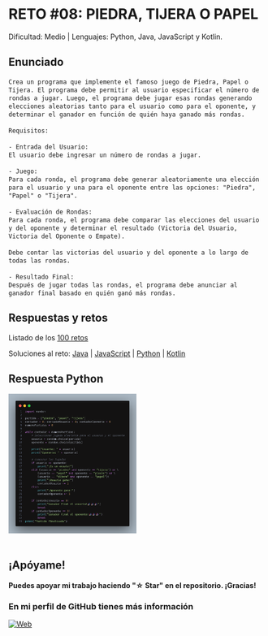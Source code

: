 # RETO #08: PIEDRA, TIJERA O PAPEL
Dificultad: Medio | Lenguajes: Python, Java, JavaScript y Kotlin.

## Enunciado

```
Crea un programa que implemente el famoso juego de Piedra, Papel o Tijera. El programa debe permitir al usuario especificar el número de rondas a jugar. Luego, el programa debe jugar esas rondas generando elecciones aleatorias tanto para el usuario como para el oponente, y determinar el ganador en función de quién haya ganado más rondas. 

Requisitos:

- Entrada del Usuario:
El usuario debe ingresar un número de rondas a jugar.

- Juego:
Para cada ronda, el programa debe generar aleatoriamente una elección para el usuario y una para el oponente entre las opciones: "Piedra", "Papel" o "Tijera".

- Evaluación de Rondas:
Para cada ronda, el programa debe comparar las elecciones del usuario y del oponente y determinar el resultado (Victoria del Usuario, Victoria del Oponente o Empate).

Debe contar las victorias del usuario y del oponente a lo largo de todas las rondas.

- Resultado Final:
Después de jugar todas las rondas, el programa debe anunciar al ganador final basado en quién ganó más rondas.
```

## Respuestas y retos
Listado de los [100 retos](/README.md)

Soluciones al reto: 
[Java](/RETOS/Reto09/Reto09.java) | 
[JavaScript](/RETOS/Reto09/Reto09.js) | 
[Python](/RETOS/Reto09/Reto09.py) |
[Kotlin](/RETOS/Reto09/Reto09.kt)

## Respuesta Python
<div aling="center">
<img src="https://github.com/breativo/100retos_bybreativo/blob/master/img/reto09.png"
alt="Solución reto Python"
style="width:50%;"/>
</div>

</br>

## ¡Apóyame! 
#### Puedes apoyar mi trabajo haciendo "☆ Star" en el repositorio. ¡Gracias!

### En mi perfil de GitHub tienes más información

[![Web](https://img.shields.io/badge/GitHub-breativo-14a1f0?style=for-the-badge&logo=github&logoColor=white&labelColor=101010)](https://github.com/breativo)